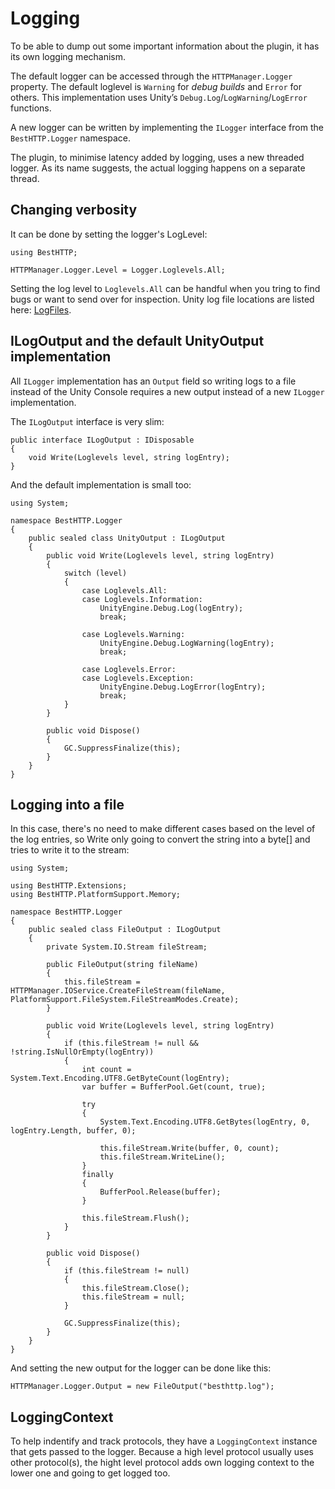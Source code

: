 # Logging
To be able to dump out some important information about the plugin, it has its own logging mechanism.

The default logger can be accessed through the `HTTPManager.Logger` property. The default loglevel is `Warning` for *debug builds* and `Error` for others. This implementation uses Unity’s `Debug.Log`/`LogWarning`/`LogError` functions.

A new logger can be written by implementing the `ILogger` interface from the `BestHTTP.Logger` namespace.

The plugin, to minimise latency added by logging, uses a new threaded logger. As its name suggests, the actual logging happens on a separate thread.

## Changing verbosity 

It can be done by setting the logger's LogLevel:

```language-csharp
using BestHTTP;

HTTPManager.Logger.Level = Logger.Loglevels.All;
```

Setting the log level to `Loglevels.All` can be handful when you tring to find bugs or want to send over for inspection. Unity log file locations are listed here: [LogFiles](https://docs.unity3d.com/Manual/LogFiles.html).

## ILogOutput and the default UnityOutput implementation

All `ILogger` implementation has an `Output` field so writing logs to a file instead of the Unity Console requires a new output instead of a new `ILogger` implementation.

The `ILogOutput` interface is very slim:
```language-csharp
public interface ILogOutput : IDisposable
{
    void Write(Loglevels level, string logEntry);
}
```

And the default implementation is small too:
```language-csharp
using System;

namespace BestHTTP.Logger
{
    public sealed class UnityOutput : ILogOutput
    {
        public void Write(Loglevels level, string logEntry)
        {
            switch (level)
            {
                case Loglevels.All:
                case Loglevels.Information:
                    UnityEngine.Debug.Log(logEntry);
                    break;

                case Loglevels.Warning:
                    UnityEngine.Debug.LogWarning(logEntry);
                    break;

                case Loglevels.Error:
                case Loglevels.Exception:
                    UnityEngine.Debug.LogError(logEntry);
                    break;
            }
        }

        public void Dispose()
        {
            GC.SuppressFinalize(this);
        }
    }
}
```

## Logging into a file

In this case, there's no need to make different cases based on the level of the log entries, so Write only going to convert the string into a byte[] and tries to write it to the stream:

```language-csharp
using System;

using BestHTTP.Extensions;
using BestHTTP.PlatformSupport.Memory;

namespace BestHTTP.Logger
{
    public sealed class FileOutput : ILogOutput
    {
        private System.IO.Stream fileStream;

        public FileOutput(string fileName)
        {
            this.fileStream = HTTPManager.IOService.CreateFileStream(fileName, PlatformSupport.FileSystem.FileStreamModes.Create);
        }

        public void Write(Loglevels level, string logEntry)
        {
            if (this.fileStream != null && !string.IsNullOrEmpty(logEntry))
            {
                int count = System.Text.Encoding.UTF8.GetByteCount(logEntry);
                var buffer = BufferPool.Get(count, true);

                try
                {
                    System.Text.Encoding.UTF8.GetBytes(logEntry, 0, logEntry.Length, buffer, 0);

                    this.fileStream.Write(buffer, 0, count);
                    this.fileStream.WriteLine();
                }
                finally
                {
                    BufferPool.Release(buffer);
                }

                this.fileStream.Flush();
            }
        }

        public void Dispose()
        {
            if (this.fileStream != null)
            {
                this.fileStream.Close();
                this.fileStream = null;
            }

            GC.SuppressFinalize(this);
        }
    }
}
```

And setting the new output for the logger can be done like this:
```language-csharp
HTTPManager.Logger.Output = new FileOutput("besthttp.log");
```

## LoggingContext

To help indentify and track protocols, they have a `LoggingContext` instance that gets passed to the logger. Because a high level protocol usually uses other protocol(s), the hight level protocol adds own logging context to the lower one and going to get logged too.